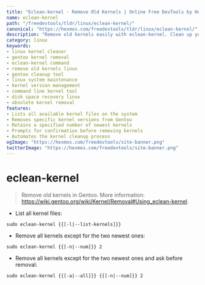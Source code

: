 ```yaml
---
title: "Eclean-kernel - Remove Old Kernels | Online Free DevTools by Hexmos"
name: eclean-kernel
path: "/freedevtools/tldr/linux/eclean-kernel/"
canonical: "https://hexmos.com/freedevtools/tldr/linux/eclean-kernel/"
description: "Remove old kernels easily with eclean-kernel. Clean up your Gentoo system and reclaim disk space by removing obsolete kernel versions. Free online tool, no registration required."
category: linux
keywords:
- linux kernel cleaner
- gentoo kernel removal
- eclean-kernel command
- remove old kernels linux
- gentoo cleanup tool
- linux system maintenance
- kernel version management
- command line kernel tool
- disk space recovery linux
- obsolete kernel removal
features:
- Lists all available kernel files on the system
- Removes specific kernel versions from Gentoo
- Retains a specified number of newest kernels
- Prompts for confirmation before removing kernels
- Automates the kernel cleanup process
ogImage: "https://hexmos.com/freedevtools/site-banner.png"
twitterImage: "https://hexmos.com/freedevtools/site-banner.png"
---
```


# eclean-kernel

> Remove old kernels in Gentoo.
> More information: <https://wiki.gentoo.org/wiki/Kernel/Removal#Using_eclean-kernel>.

- List all kernel files:

`sudo eclean-kernel {{[-l|--list-kernels]}}`

- Remove all kernels except for the two newest ones:

`sudo eclean-kernel {{[-n|--num]}} 2`

- Remove all kernels except for the two newest ones and ask before removal:

`sudo eclean-kernel {{[-a|--all]}} {{[-n|--num]}} 2`
